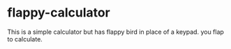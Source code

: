 # flappy-calculator
This is a simple calculator but has flappy bird in place of a keypad. you flap to calculate.
